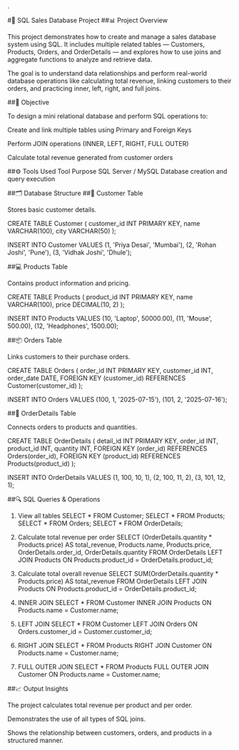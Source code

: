 .

#🧾 SQL Sales Database Project
##📊 Project Overview

This project demonstrates how to create and manage a sales database system using SQL.
It includes multiple related tables — Customers, Products, Orders, and OrderDetails — and explores how to use joins and aggregate functions to analyze and retrieve data.

The goal is to understand data relationships and perform real-world database operations like calculating total revenue, linking customers to their orders, and practicing inner, left, right, and full joins.

##🧠 Objective

To design a mini relational database and perform SQL operations to:

Create and link multiple tables using Primary and Foreign Keys

Perform JOIN operations (INNER, LEFT, RIGHT, FULL OUTER)

Calculate total revenue generated from customer orders

##⚙️ Tools Used
Tool	Purpose
SQL Server / MySQL	Database creation and query execution

##🗂️ Database Structure
##🧍 Customer Table

Stores basic customer details.

CREATE TABLE Customer (
    customer_id INT PRIMARY KEY,
    name VARCHAR(100),
    city VARCHAR(50)
);

INSERT INTO Customer VALUES
(1, 'Priya Desai', 'Mumbai'),
(2, 'Rohan Joshi', 'Pune'),
(3, 'Vidhak Joshi', 'Dhule');

##💻 Products Table

Contains product information and pricing.

CREATE TABLE Products (
    product_id INT PRIMARY KEY,
    name VARCHAR(100),
    price DECIMAL(10, 2)
);

INSERT INTO Products VALUES
(10, 'Laptop', 50000.00),
(11, 'Mouse', 500.00),
(12, 'Headphones', 1500.00);

##📦 Orders Table

Links customers to their purchase orders.

CREATE TABLE Orders (
    order_id INT PRIMARY KEY,
    customer_id INT,
    order_date DATE,
    FOREIGN KEY (customer_id) REFERENCES Customer(customer_id)
);

INSERT INTO Orders VALUES
(100, 1, '2025-07-15'),
(101, 2, '2025-07-16');

##🧾 OrderDetails Table

Connects orders to products and quantities.

CREATE TABLE OrderDetails (
    detail_id INT PRIMARY KEY,
    order_id INT,
    product_id INT,
    quantity INT,
    FOREIGN KEY (order_id) REFERENCES Orders(order_id),
    FOREIGN KEY (product_id) REFERENCES Products(product_id)
);

INSERT INTO OrderDetails VALUES
(1, 100, 10, 1),
(2, 100, 11, 2),
(3, 101, 12, 1);

##🔍 SQL Queries & Operations
1. View all tables
SELECT * FROM Customer;
SELECT * FROM Products;
SELECT * FROM Orders;
SELECT * FROM OrderDetails;

2. Calculate total revenue per order
SELECT 
    (OrderDetails.quantity * Products.price) AS total_revenue,
    Products.name,
    Products.price,
    OrderDetails.order_id,
    OrderDetails.quantity
FROM OrderDetails
LEFT JOIN Products 
ON Products.product_id = OrderDetails.product_id;

3. Calculate total overall revenue
SELECT SUM(OrderDetails.quantity * Products.price) AS total_revenue
FROM OrderDetails
LEFT JOIN Products 
ON Products.product_id = OrderDetails.product_id;

4. INNER JOIN
SELECT * 
FROM Customer
INNER JOIN Products 
ON Products.name = Customer.name;

5. LEFT JOIN
SELECT * 
FROM Customer
LEFT JOIN Orders 
ON Orders.customer_id = Customer.customer_id;

6. RIGHT JOIN
SELECT * 
FROM Products
RIGHT JOIN Customer 
ON Products.name = Customer.name;

7. FULL OUTER JOIN
SELECT * 
FROM Products
FULL OUTER JOIN Customer 
ON Products.name = Customer.name;

##📈 Output Insights

The project calculates total revenue per product and per order.

Demonstrates the use of all types of SQL joins.

Shows the relationship between customers, orders, and products in a structured manner.


